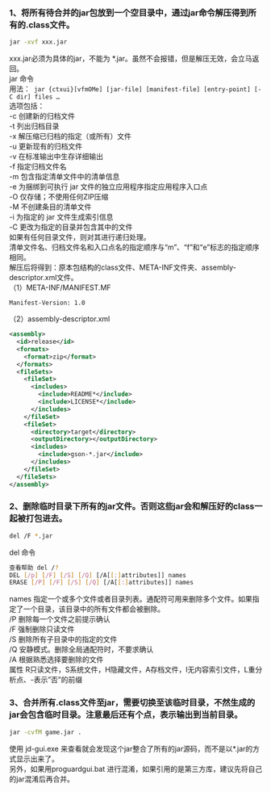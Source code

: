 <a name="ylM5T"></a>
### 1、将所有待合并的jar包放到一个空目录中，通过jar命令解压得到所有的.class文件。
```bash
jar -xvf xxx.jar
```
xxx.jar必须为具体的jar，不能为 *.jar。虽然不会报错，但是解压无效，会立马返回。<br />jar 命令<br />用法：` jar {ctxui}[vfmOMe] [jar-file] [manifest-file] [entry-point] [-C dir] files …`<br />选项包括：<br />-c 创建新的归档文件<br />-t 列出归档目录<br />-x 解压缩已归档的指定（或所有）文件<br />-u 更新现有的归档文件<br />-v 在标准输出中生存详细输出<br />-f 指定归档文件名<br />-m 包含指定清单文件中的清单信息<br />-e 为捆绑到可执行 jar 文件的独立应用程序指定应用程序入口点<br />-O 仅存储；不使用任何ZIP压缩<br />-M 不创建条目的清单文件<br />-i 为指定的 jar 文件生成索引信息<br />-C 更改为指定的目录并包含其中的文件<br />如果有任何目录文件，则对其进行递归处理。<br />清单文件名、归档文件名和入口点名的指定顺序与“m”、“f”和“e”标志的指定顺序相同。<br />解压后将得到：原本包结构的class文件、META-INF文件夹、assembly-descriptor.xml文件。<br />（1）META-INF/MANIFEST.MF
```
Manifest-Version: 1.0
```
（2）assembly-descriptor.xml
```xml
<assembly>
  <id>release</id>
  <formats>
    <format>zip</format>
  </formats>
  <fileSets>
    <fileSet>
      <includes>
        <include>README*</include>
        <include>LICENSE*</include>
      </includes>
    </fileSet>
    <fileSet>
      <directory>target</directory>
      <outputDirectory></outputDirectory>
      <includes>
        <include>gson-*.jar</include>
      </includes>
    </fileSet>
  </fileSets>
</assembly>
```
<a name="PqGjf"></a>
### 2、删除临时目录下所有的jar文件。否则这些jar会和解压好的class一起被打包进去。
```bash
del /F *.jar
```
del 命令
```bash
查看帮助 del /?
DEL [/p] [/F] [/S] [/Q] [/A[[:]attributes]] names
ERASE [/P] [/F] [/S] [/Q] [/A[[:]attributes]] names
```
names 指定一个或多个文件或者目录列表。通配符可用来删除多个文件。如果指定了一个目录，该目录中的所有文件都会被删除。<br />/P 删除每一个文件之前提示确认<br />/F 强制删除只读文件<br />/S 删除所有子目录中的指定的文件<br />/Q 安静模式。删除全局通配符时，不要求确认<br />/A 根据熟悉选择要删除的文件<br />属性 R只读文件，S系统文件，H隐藏文件，A存档文件，I无内容索引文件，L重分析点、-表示”否”的前缀
<a name="E4tGp"></a>
### 3、合并所有.class文件至jar，需要切换至该临时目录，不然生成的jar会包含临时目录。注意最后还有个点，表示输出到当前目录。
```bash
jar -cvfM game.jar .
```
使用 jd-gui.exe 来查看就会发现这个jar整合了所有的jar源码，而不是以*.jar的方式显示出来了。<br />另外，如果用proguardgui.bat 进行混淆，如果引用的是第三方库，建议先将自己的jar混淆后再合并。

